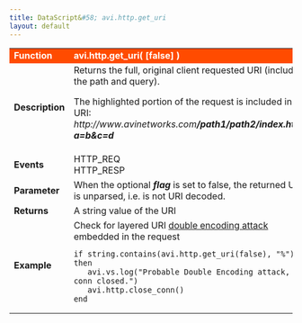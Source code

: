 ```yaml
---
title: DataScript&#58; avi.http.get_uri
layout: default
---
```

<table class="table table-hover"> 
 <tbody> 
  <tr bgcolor="ff4b00"> 
   <td width="100"><span style="color: white; font-size: medium;"><strong>Function</strong></span></td> 
   <td width="600"><span style="color: white;"><b>avi.http.get_uri( [false] )</b></span></td> 
  </tr> 
  <tr> 
   <td width="100"><span style="font-size: medium;"><strong>Description</strong></span></td> 
   <td width="600">Returns the full, original client requested URI (including the path and query).<p></p> <p>The highlighted portion of the request is included in the URI:<br> <em>http://www.avinetworks.com</em><strong><em>/path1/path2/index.html?a=b&amp;c=d</em></strong></p></td> 
  </tr> 
  <tr> 
   <td width="100"><span style="font-size: medium;"><strong>Events</strong></span></td> 
   <td width="600">HTTP_REQ<br> HTTP_RESP</td> 
  </tr> 
  <tr> 
   <td width="100"><span style="font-size: medium;"><strong>Parameter</strong></span></td> 
   <td width="600">When the optional <strong><em>flag</em> </strong>is set to false, the returned URI is unparsed, i.e. is not URI decoded.</td> 
  </tr> 
  <tr> 
   <td width="100"><span style="font-size: medium;"><strong>Returns</strong></span></td> 
   <td width="600">A string value of the URI</td> 
  </tr> 
  <tr> 
   <td width="100"><span style="font-size: medium;"><strong>Example</strong></span></td> 
   <td width="600">Check for layered URI <a href="http://www.owasp.org/index.php/Double_Encoding">double encoding attack</a> embedded in the request<br> 
    <!-- Crayon Syntax Highlighter v2.7.1 --> <pre><code class="language-lua">if string.contains(avi.http.get_uri(false), "%") then
   avi.vs.log("Probable Double Encoding attack, conn closed.")
   avi.http.close_conn()
end</code></pre> 
    <!-- [Format Time: 0.0032 seconds] --> </td> 
  </tr> 
 </tbody> 
</table>
